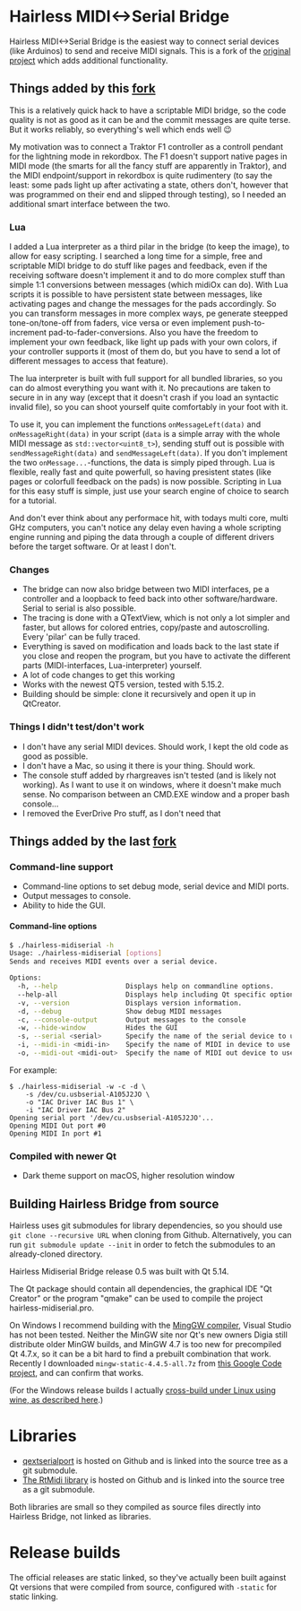 # Hairless MIDI<->Serial Bridge

Hairless MIDI<->Serial Bridge is the easiest way to connect serial devices (like Arduinos) to send and receive MIDI signals. This is a fork of the [original project](http://projectgus.github.com/hairless-midiserial/) which adds additional functionality.

## Things added by this [fork](eringerli/hairless-midiserial)

This is a relatively quick hack to have a scriptable MIDI bridge, so the code quality is not as good as it can be and the commit messages are quite terse. But it works reliably, so everything's well which ends well :wink:

My motivation was to connect a Traktor F1 controller as a controll pendant for the lightning mode in rekordbox. The F1 doesn't support native pages in MIDI mode (the smarts for all the fancy stuff are apparently in Traktor), and the MIDI endpoint/support in rekordbox is quite rudimentery (to say the least: some pads light up after activating a state, others don't, however that was programmed on their end and slipped through testing), so I needed an additional smart interface between the two.

### Lua

I added a Lua interpreter as a third pilar in the bridge (to keep the image), to allow for easy scripting. I searched a long time for a simple, free and scriptable MIDI bridge to do stuff like pages and feedback, even if the receiving software doesn't implement it and to do more complex stuff than simple 1:1 conversions between messages (which midiOx can do). With Lua scripts it is possible to have persistent state between messages, like activating pages and change the messages for the pads accordingly. So you can transform messages in more complex ways, pe generate steepped tone-on/tone-off from faders, vice versa or even implement push-to-increment pad-to-fader-conversions. Also you have the freedom to implement your own feedback, like light up pads with your own colors, if your controller supports it (most of them do, but you have to send a lot of different messages to access that feature).

The lua interpreter is built with full support for all bundled libraries, so you can do almost everything you want with it. No precautions are taken to secure in in any way (except that it doesn't crash if you load an syntactic invalid file), so you can shoot yourself quite comfortably in your foot with it.

To use it, you can implement the functions ```onMessageLeft(data)``` and ```onMessageRight(data)``` in your script (`data` is a simple array with the whole MIDI message as `std::vector<uint8_t>`), sending stuff out is possible with ```sendMessageRight(data)``` and ```sendMessageLeft(data)```. If you don't implement the two `onMessage...`-functions, the data is simply piped through. Lua is flexible, really fast and quite powerfull, so having presistent states (like pages or colorfull feedback on the pads) is now possible. Scripting in Lua for this easy stuff is simple, just use your search engine of choice to search for a tutorial.

And don't ever think about any performace hit, with todays multi core, multi GHz computers, you can't notice any delay even having a whole scripting engine running and piping the data through a couple of different drivers before the target software. Or at least I don't.

### Changes

- The bridge can now also bridge between two MIDI interfaces, pe a controller and a loopback to feed back into other software/hardware. Serial to serial is also possible.
- The tracing is done with a QTextView, which is not only a lot simpler and faster, but allows for colored entries, copy/paste and autoscrolling. Every 'pilar' can be fully traced.
- Everything is saved on modification and loads back to the last state if you close and reopen the program, but you have to activate the different parts (MIDI-interfaces, Lua-interpreter) yourself.
- A lot of code changes to get this working
- Works with the newest QT5 version, tested with 5.15.2.
- Building should be simple: clone it recursively and open it up in QtCreator.

### Things I didn't test/don't work

- I don't have any serial MIDI devices. Should work, I kept the old code as good as possible.
- I don't have a Mac, so using it there is your thing. Should work.
- The console stuff added by rhargreaves isn't tested (and is likely not working). As I want to use it on windows, where it doesn't make much sense. No comparison between an CMD.EXE window and a proper bash console...
- I removed the EverDrive Pro stuff, as I don't need that

## Things added by the last [fork](rhargreaves/hairless-midiserial)

### Command-line support

- Command-line options to set debug mode, serial device and MIDI ports.
- Output messages to console.
- Ability to hide the GUI.

#### Command-line options

```sh
$ ./hairless-midiserial -h
Usage: ./hairless-midiserial [options]
Sends and receives MIDI events over a serial device.

Options:
  -h, --help                 Displays help on commandline options.
  --help-all                 Displays help including Qt specific options.
  -v, --version              Displays version information.
  -d, --debug                Show debug MIDI messages
  -c, --console-output       Output messages to the console
  -w, --hide-window          Hides the GUI
  -s, --serial <serial>      Specify the name of the serial device to use
  -i, --midi-in <midi-in>    Specify the name of MIDI in device to use
  -o, --midi-out <midi-out>  Specify the name of MIDI out device to use
```

For example:

```
$ ./hairless-midiserial -w -c -d \
    -s /dev/cu.usbserial-A105J2JO \
    -o "IAC Driver IAC Bus 1" \
    -i "IAC Driver IAC Bus 2"
Opening serial port '/dev/cu.usbserial-A105J2JO'...
Opening MIDI Out port #0
Opening MIDI In port #1
```

### Compiled with newer Qt

- Dark theme support on macOS, higher resolution window

## Building Hairless Bridge from source

Hairless uses git submodules for library dependencies, so you should use `git clone --recursive URL` when cloning from Github. Alternatively, you can run `git submodule update --init` in order to fetch the submodules to an already-cloned directory.

Hairless Midiserial Bridge release 0.5 was built with Qt 5.14.

The Qt package should contain all dependencies, the graphical IDE "Qt Creator" or the program "qmake" can be used to compile the project hairless-midiserial.pro.

On Windows I recommend building with the [MingGW compiler](http://www.mingw.org/), Visual Studio has not been tested. Neither the MinGW site nor Qt's new owners Digia still distribute older MinGW builds, and MinGW 4.7 is too new for precompiled Qt 4.7.x, so it can be a bit hard to find a prebuilt combination that work. Recently I downloaded `mingw-static-4.4.5-all.7z` from [this Google Code project](https://code.google.com/p/qp-gcc/downloads/list), and can confirm that works.

(For the Windows release builds I actually [cross-build under Linux using wine, as described here](http://projectgus.com/2011/09/developing-qt-apps-for-windows-using-linux-wine/).)

# Libraries

- [qextserialport](https://code.google.com/p/qextserialport/) is hosted on Github and is linked into the source tree as a git submodule.
- [The RtMidi library](https://github.com/thestk/rtmidi) is hosted on Github and is linked into the source tree as a git submodule.

Both libraries are small so they compiled as source files directly into Hairless Bridge, not linked as libraries.

# Release builds

The official releases are static linked, so they've actually been built against Qt versions that were compiled from source, configured with `-static` for static linking.
